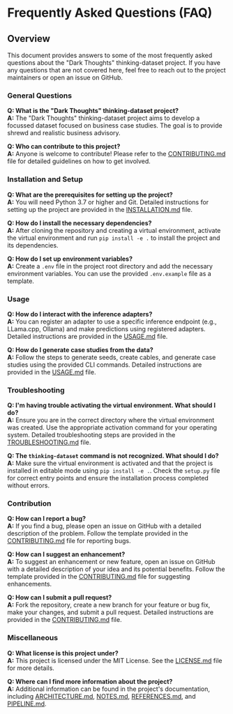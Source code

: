 # Frequently Asked Questions (FAQ)

## Overview

This document provides answers to some of the most frequently asked questions about the "Dark Thoughts" thinking-dataset project. If you have any questions that are not covered here, feel free to reach out to the project maintainers or open an issue on GitHub.

### General Questions

**Q: What is the "Dark Thoughts" thinking-dataset project?**  
**A:** The "Dark Thoughts" thinking-dataset project aims to develop a focussed dataset focused on business case studies. The goal is to provide shrewd and realistic business advisory.

**Q: Who can contribute to this project?**  
**A:** Anyone is welcome to contribute! Please refer to the [CONTRIBUTING.md](CONTRIBUTING.md) file for detailed guidelines on how to get involved.

### Installation and Setup

**Q: What are the prerequisites for setting up the project?**  
**A:** You will need Python 3.7 or higher and Git. Detailed instructions for setting up the project are provided in the [INSTALLATION.md](INSTALLATION.md) file.

**Q: How do I install the necessary dependencies?**  
**A:** After cloning the repository and creating a virtual environment, activate the virtual environment and run `pip install -e .` to install the project and its dependencies.

**Q: How do I set up environment variables?**  
**A:** Create a `.env` file in the project root directory and add the necessary environment variables. You can use the provided `.env.example` file as a template.

### Usage

**Q: How do I interact with the inference adapters?**  
**A:** You can register an adapter to use a specific inference endpoint (e.g., LLama.cpp, Ollama) and make predictions using registered adapters. Detailed instructions are provided in the [USAGE.md](USAGE.md) file.

**Q: How do I generate case studies from the data?**  
**A:** Follow the steps to generate seeds, create cables, and generate case studies using the provided CLI commands. Detailed instructions are provided in the [USAGE.md](USAGE.md) file.

### Troubleshooting

**Q: I'm having trouble activating the virtual environment. What should I do?**  
**A:** Ensure you are in the correct directory where the virtual environment was created. Use the appropriate activation command for your operating system. Detailed troubleshooting steps are provided in the [TROUBLESHOOTING.md](TROUBLESHOOTING.md) file.

**Q: The `thinking-dataset` command is not recognized. What should I do?**  
**A:** Make sure the virtual environment is activated and that the project is installed in editable mode using `pip install -e .`. Check the `setup.py` file for correct entry points and ensure the installation process completed without errors.

### Contribution

**Q: How can I report a bug?**  
**A:** If you find a bug, please open an issue on GitHub with a detailed description of the problem. Follow the template provided in the [CONTRIBUTING.md](CONTRIBUTING.md) file for reporting bugs.

**Q: How can I suggest an enhancement?**  
**A:** To suggest an enhancement or new feature, open an issue on GitHub with a detailed description of your idea and its potential benefits. Follow the template provided in the [CONTRIBUTING.md](CONTRIBUTING.md) file for suggesting enhancements.

**Q: How can I submit a pull request?**  
**A:** Fork the repository, create a new branch for your feature or bug fix, make your changes, and submit a pull request. Detailed instructions are provided in the [CONTRIBUTING.md](CONTRIBUTING.md) file.

### Miscellaneous

**Q: What license is this project under?**  
**A:** This project is licensed under the MIT License. See the [LICENSE.md](LICENSE.md) file for more details.

**Q: Where can I find more information about the project?**  
**A:** Additional information can be found in the project's documentation, including [ARCHITECTURE.md](ARCHITECTURE.md), [NOTES.md](NOTES.md), [REFERENCES.md](REFERENCES.md), and [PIPELINE.md](PIPELINE.md).
